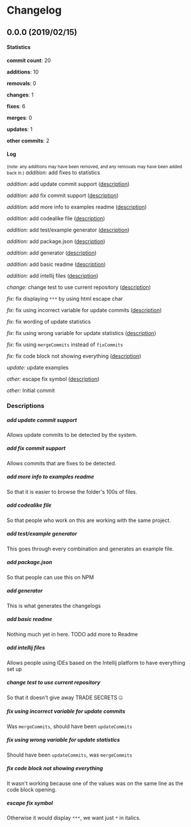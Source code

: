 # Changelog
## 0.0.0 (2019/02/15)
#### Statistics
**commit count**: 20

**additions**: 10

**removals**: 0

**changes**: 1

**fixes**: 6

**merges**: 0

**updates**: 1

**other commits**: 2

#### Log
<small>(note: any additions may have been removed, and any removals may have been added back in.)</small>
*addition:* add fixes to statistics

*addition:* add update commit support ([description](#add-update-commit-support-18))

*addition:* add fix commit support ([description](#add-fix-commit-support-18))

*addition:* add more info to examples readme ([description](#add-more-info-to-examples-readme-18))

*addition:* add codealike file ([description](#add-codealike-file-18))

*addition:* add test/example generator ([description](#add-testexample-generator-18))

*addition:* add package.json ([description](#add-packagejson-18))

*addition:* add generator ([description](#add-generator-18))

*addition:* add basic readme ([description](#add-basic-readme-18))

*addition:* add intellij files ([description](#add-intellij-files-18))

*change:* change test to use current repository ([description](#change-test-to-use-current-repository-18))

*fix:* fix displaying `***` by using html escape char

*fix:* fix using incorrect variable for update commits ([description](#fix-using-incorrect-variable-for-update-commits-18))

*fix:* fix wording of update statistics

*fix:* fix using wrong variable for update statistics ([description](#fix-using-wrong-variable-for-update-statistics-18))

*fix:* fix using `mergeCommits` instead of `fixCommits`

*fix:* fix code block not showing everything ([description](#fix-code-block-not-showing-everything-18))

*update:* update examples

*other:* escape fix symbol ([description](#escape-fix-symbol-18))

*other:* Initial commit

### Descriptions
##### add update commit support
Allows update commits to be detected by the system.
##### add fix commit support
Allows commits that are fixes to be detected.
##### add more info to examples readme
So that it is easier to browse the folder's 100s of files.
##### add codealike file
So that people who work on this are working with the same project.
##### add test/example generator
This goes through every combination and generates an example file.
##### add package.json
So that people can use this on NPM
##### add generator
This is what generates the changelogs
##### add basic readme
Nothing much yet in here. TODO add more to Readme
##### add intellij files
Allows people using IDEs based on the Intellij platform to have everything set up
##### change test to use current repository
So that it doesn't give away TRADE SECRETS 🤐
##### fix using incorrect variable for update commits
Was `mergeCommits`, should have been `updateCommits`
##### fix using wrong variable for update statistics
Should have been `updateCommits`, was `mergeCommits`
##### fix code block not showing everything
It wasn't working because one of the values was on the same line as the code block opening.
##### escape fix symbol
Otherwise it would display `***`, we want just `*` in italics.
